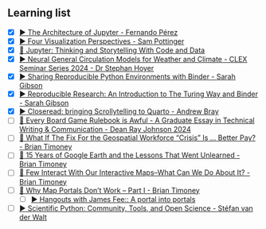 ## Learning list

- [x] [:arrow_forward: The Architecture of Jupyter - Fernando Pérez](https://www.youtube.com/watch?v=dENc0gwzySc)
- [x] [:arrow_forward: Four Visualization Perspectives - Sam Pottinger](https://vimeo.com/1012207772/d6c493be5e)
- [x] [:memo: Jupyter: Thinking and Storytelling With Code and Data](https://ieeexplore.ieee.org/document/9387490)
- [x] [:arrow_forward: Neural General Circulation Models for Weather and Climate - CLEX Seminar Series 2024 - Dr Stephan Hoyer](https://www.youtube.com/watch?v=ngJAFoXdTLA)
- [x] [:arrow_forward: Sharing Reproducible Python Environments with Binder - Sarah Gibson](https://www.youtube.com/watch?v=wTVMHallSSA)
- [x] [:arrow_forward: Reproducible Research: An Introduction to The Turing Way and Binder - Sarah Gibson](https://www.youtube.com/watch?v=qIfTHrdU88s)
- [x] [:arrow_forward: Closeread: bringing Scrollytelling to Quarto - Andrew Bray](https://www.youtube.com/watch?v=KqLxy66B3lQ)
- [ ] [:memo: Every Board Game Rulebook is Awful - A Graduate Essay in Technical Writing & Communication - Dean Ray Johnson 2024](https://drive.google.com/file/d/1nkHWqYre866xihxN3MnHr5YFzY4gQWDT/view)
- [ ] [:memo: What If The Fix For the Geospatial Workforce “Crisis” Is ... Better Pay? - Brian Timoney](https://mapbrief.com/2023/12/06/what-if-the-fix-for-the-geospatial-workforce-crisis-is-better-pay/)
- [ ] [:memo: 15 Years of Google Earth and the Lessons That Went Unlearned - Brian Timoney](https://mapbrief.com/2020/06/26/15-years-of-google-earth-and-the-lessons-that-went-unlearned/)
- [ ] [:memo: Few Interact With Our Interactive Maps–What Can We Do About It? - Brian Timoney](https://mapbrief.com/2017/04/06/few-interact-with-our-interactive-maps-what-can-we-do-about-it/)
- [ ] [:memo: Why Map Portals Don’t Work – Part I - Brian Timoney](https://mapbrief.com/2013/02/05/why-map-portals-dont-work-part-i/)
    - [ ] [:arrow_forward:  Hangouts with James Fee:: A portal into portals](https://www.youtube.com/watch?v=lEIUmB080p0)
- [ ] [:arrow_forward: Scientific Python: Community, Tools, and Open Science - Stéfan van der Walt](https://www.youtube.com/watch?v=cmUtiEv4xm4)
